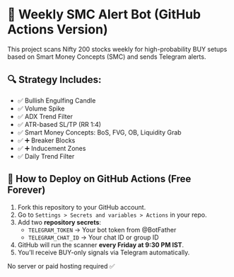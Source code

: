 # 🧠 Weekly SMC Alert Bot (GitHub Actions Version)

This project scans Nifty 200 stocks weekly for high-probability BUY setups based on Smart Money Concepts (SMC) and sends Telegram alerts.

## 🔍 Strategy Includes:
- ✅ Bullish Engulfing Candle
- ✅ Volume Spike
- ✅ ADX Trend Filter
- ✅ ATR-based SL/TP (RR 1:4)
- ✅ Smart Money Concepts: BoS, FVG, OB, Liquidity Grab
- ✅ ➕ Breaker Blocks
- ✅ ➕ Inducement Zones
- ✅ Daily Trend Filter

## 🚀 How to Deploy on GitHub Actions (Free Forever)

1. Fork this repository to your GitHub account.
2. Go to `Settings > Secrets and variables > Actions` in your repo.
3. Add two **repository secrets**:
   - `TELEGRAM_TOKEN` → Your bot token from @BotFather
   - `TELEGRAM_CHAT_ID` → Your chat ID or group ID
4. GitHub will run the scanner **every Friday at 9:30 PM IST**.
5. You’ll receive BUY-only signals via Telegram automatically.

No server or paid hosting required ✅
